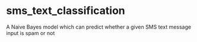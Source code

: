 # sms_text_classification
A Naive Bayes model which can predict whether a given SMS text message input is spam or not
